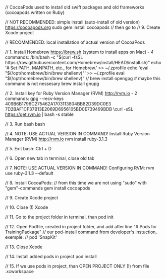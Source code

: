 // CocoaPods used to install old swift packages and old frameworks (cocoapods written on Ruby)

// NOT RECOMMENDED: simple install (auto-install of old version) https://cocoapods.org
sudo gem install cocoapods
// then go to // 9. Create Xcode project

// RECOMMENDED: local installation of actual version of CocoaPods

// 1. Install Homebrew https://brew.sh (system to install apps on Mac) - 4 commands:
/bin/bash -c "$(curl -fsSL https://raw.githubusercontent.com/Homebrew/install/HEAD/install.sh)"
echo '# Set PATH, MANPATH, etc., for Homebrew.' >> ~/.zprofile
echo 'eval "$(/opt/homebrew/bin/brew shellenv)"' >> ~/.zprofile
eval "$(/opt/homebrew/bin/brew shellenv)"
// brew install opengpg # maybe this command is not nessesary
brew install gnupg

// 2. Install key for Ruby Version Manager (RVM) http://rvm.io - 2 commands: 
gpg --recv-keys 409B6B1796C275462A1703113804BB82D39DC0E3 7D2BAF1CF37B13E2069D6956105BD0E739499BDB
\curl -sSL https://get.rvm.io | bash -s stable

// 3. Run bash
bash

// 4. NOTE: USE ACTUAL VERSION IN COMMAND! Install Ruby Version Manager (RVM) http://rvm.io
rvm install ruby-3.1.3

// 5. Exit bash: Ctrl + D

// 6. Open new tab in terminal, close old tab

// 7. NOTE: USE ACTUAL VERSION IN COMMAND! Configuring RVM:
rvm use ruby-3.1.3 --default

// 8. Install CocoaPods:
// from this time we are not using "sudo" with "gem"-commands
gem install cocoapods

// 9. Create Xcode project

// 10. Close (!) Xcode

// 11. Go to the project folder in terminal, than 
pod init

// 12. Open Podfile, created in project folder, and add after line "# Pods for TrainingPackage"
// our pod-install command from developer's instuction, exemple:
// pod 'SnapKit'

// 13. Close Xcode

// 14. Install added pods in project
pod install

// 15. If we use pods in project, than OPEN PROJECT ONLY (!) from file .xcworkspace